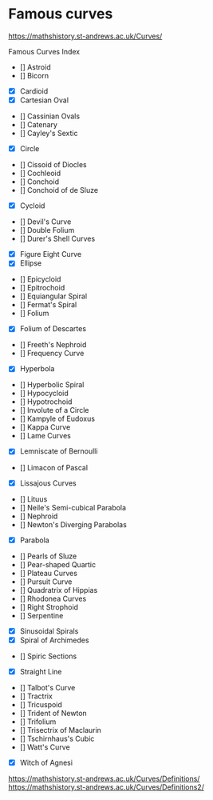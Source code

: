 # Famous curves

https://mathshistory.st-andrews.ac.uk/Curves/

Famous Curves Index

- [] Astroid
- [] Bicorn
- [x] Cardioid
- [x] Cartesian Oval
- [] Cassinian Ovals
- [] Catenary
- [] Cayley's Sextic
- [x] Circle
- [] Cissoid of Diocles
- [] Cochleoid
- [] Conchoid
- [] Conchoid of de Sluze
- [x] Cycloid
- [] Devil's Curve
- [] Double Folium
- [] Durer's Shell Curves
- [x] Figure Eight Curve
- [x] Ellipse
- [] Epicycloid
- [] Epitrochoid
- [] Equiangular Spiral
- [] Fermat's Spiral
- [] Folium
- [x] Folium of Descartes
- [] Freeth's Nephroid
- [] Frequency Curve
- [x] Hyperbola
- [] Hyperbolic Spiral
- [] Hypocycloid
- [] Hypotrochoid
- [] Involute of a Circle
- [] Kampyle of Eudoxus
- [] Kappa Curve
- [] Lame Curves
- [x] Lemniscate of Bernoulli
- [] Limacon of Pascal
- [x] Lissajous Curves
- [] Lituus
- [] Neile's Semi-cubical Parabola
- [] Nephroid
- [] Newton's Diverging Parabolas
- [x] Parabola
- [] Pearls of Sluze
- [] Pear-shaped Quartic
- [] Plateau Curves
- [] Pursuit Curve
- [] Quadratrix of Hippias
- [] Rhodonea Curves
- [] Right Strophoid
- [] Serpentine
- [x] Sinusoidal Spirals
- [x] Spiral of Archimedes
- [] Spiric Sections
- [x] Straight Line
- [] Talbot's Curve
- [] Tractrix
- [] Tricuspoid
- [] Trident of Newton
- [] Trifolium
- [] Trisectrix of Maclaurin
- [] Tschirnhaus's Cubic
- [] Watt's Curve
- [x] Witch of Agnesi

https://mathshistory.st-andrews.ac.uk/Curves/Definitions/
https://mathshistory.st-andrews.ac.uk/Curves/Definitions2/
